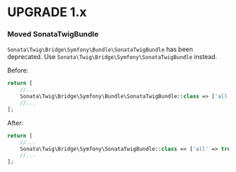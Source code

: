 UPGRADE 1.x
===========
### Moved SonataTwigBundle

`Sonata\Twig\Bridge\Symfony\Bundle\SonataTwigBundle` has been deprecated. Use `Sonata\Twig\Bridge\Symfony\SonataTwigBundle` instead.

Before:
```php
return [
    //...
    Sonata\Twig\Bridge\Symfony\Bundle\SonataTwigBundle::class => ['all' => true],
    //...
];
```

After:
```php
return [
    //...
    Sonata\Twig\Bridge\Symfony\SonataTwigBundle::class => ['all' => true],
    //...
];
```
